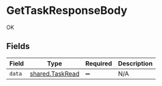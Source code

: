 # GetTaskResponseBody

OK


## Fields

| Field                                                     | Type                                                      | Required                                                  | Description                                               |
| --------------------------------------------------------- | --------------------------------------------------------- | --------------------------------------------------------- | --------------------------------------------------------- |
| `data`                                                    | [shared.TaskRead](../../../sdk/models/shared/taskread.md) | :heavy_minus_sign:                                        | N/A                                                       |